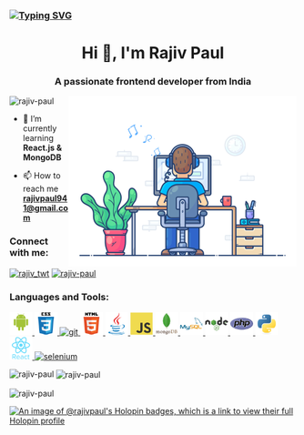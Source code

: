 <!-- ### Hi there 👋  -->
### [![Typing SVG](https://readme-typing-svg.demolab.com/?lines=Hello+!!;Welcome+to+Rajiv's+GitHub)](https://git.io/typing-svg)

<h1 align="center">Hi 👋, I'm Rajiv Paul</h1>
<h3 align="center">A passionate frontend developer from India</h3>
<img align="right" alt="coding animation" width="400" src="https://raw.githubusercontent.com/jsuarezruiz/jsuarezruiz/master/images/coding.gif">

<p align="left"> <img src="https://komarev.com/ghpvc/?username=rajiv-paul&label=Profile%20views&color=0e75b6&style=flat" alt="rajiv-paul" /> </p>

- 🌱 I’m currently learning **React.js & MongoDB**

- 📫 How to reach me **rajivpaul941@gmail.com**

<h3 align="left">Connect with me:</h3>
<p align="left">
<a href="https://twitter.com/rajiv_twt" target="blank"><img align="center" src="https://raw.githubusercontent.com/rahuldkjain/github-profile-readme-generator/master/src/images/icons/Social/twitter.svg" alt="rajiv_twt" height="30" width="40" /></a>
<a href="https://linkedin.com/in/rajiv-paul" target="blank"><img align="center" src="https://raw.githubusercontent.com/rahuldkjain/github-profile-readme-generator/master/src/images/icons/Social/linked-in-alt.svg" alt="rajiv-paul" height="30" width="40" /></a>
</p>

<h3 align="left">Languages and Tools:</h3>
<p align="left"> <a href="https://developer.android.com" target="_blank" rel="noreferrer"> <img src="https://raw.githubusercontent.com/devicons/devicon/master/icons/android/android-original-wordmark.svg" alt="android" width="40" height="40"/> </a> <a href="https://www.w3schools.com/css/" target="_blank" rel="noreferrer"> <img src="https://raw.githubusercontent.com/devicons/devicon/master/icons/css3/css3-original-wordmark.svg" alt="css3" width="40" height="40"/> </a> <a href="https://git-scm.com/" target="_blank" rel="noreferrer"> <img src="https://www.vectorlogo.zone/logos/git-scm/git-scm-icon.svg" alt="git" width="40" height="40"/> </a> <a href="https://www.w3.org/html/" target="_blank" rel="noreferrer"> <img src="https://raw.githubusercontent.com/devicons/devicon/master/icons/html5/html5-original-wordmark.svg" alt="html5" width="40" height="40"/> </a> <a href="https://www.java.com" target="_blank" rel="noreferrer"> <img src="https://raw.githubusercontent.com/devicons/devicon/master/icons/java/java-original.svg" alt="java" width="40" height="40"/> </a> <a href="https://developer.mozilla.org/en-US/docs/Web/JavaScript" target="_blank" rel="noreferrer"> <img src="https://raw.githubusercontent.com/devicons/devicon/master/icons/javascript/javascript-original.svg" alt="javascript" width="40" height="40"/> </a> <a href="https://www.mongodb.com/" target="_blank" rel="noreferrer"> <img src="https://raw.githubusercontent.com/devicons/devicon/master/icons/mongodb/mongodb-original-wordmark.svg" alt="mongodb" width="40" height="40"/> </a> <a href="https://www.mysql.com/" target="_blank" rel="noreferrer"> <img src="https://raw.githubusercontent.com/devicons/devicon/master/icons/mysql/mysql-original-wordmark.svg" alt="mysql" width="40" height="40"/> </a> <a href="https://nodejs.org" target="_blank" rel="noreferrer"> <img src="https://raw.githubusercontent.com/devicons/devicon/master/icons/nodejs/nodejs-original-wordmark.svg" alt="nodejs" width="40" height="40"/> </a> <a href="https://www.php.net" target="_blank" rel="noreferrer"> <img src="https://raw.githubusercontent.com/devicons/devicon/master/icons/php/php-original.svg" alt="php" width="40" height="40"/> </a> <a href="https://www.python.org" target="_blank" rel="noreferrer"> <img src="https://raw.githubusercontent.com/devicons/devicon/master/icons/python/python-original.svg" alt="python" width="40" height="40"/> </a> <a href="https://reactjs.org/" target="_blank" rel="noreferrer"> <img src="https://raw.githubusercontent.com/devicons/devicon/master/icons/react/react-original-wordmark.svg" alt="react" width="40" height="40"/> </a> <a href="https://www.selenium.dev" target="_blank" rel="noreferrer"> <img src="https://raw.githubusercontent.com/detain/svg-logos/780f25886640cef088af994181646db2f6b1a3f8/svg/selenium-logo.svg" alt="selenium" width="40" height="40"/> </a> </p>

<p><img align="left" src="https://github-readme-stats.vercel.app/api/top-langs?username=rajiv-paul&show_icons=true&locale=en&layout=compact" alt="rajiv-paul" /></p>

<p>&nbsp;<img align="center" src="https://github-readme-stats.vercel.app/api?username=rajiv-paul&show_icons=true&locale=en" alt="rajiv-paul" /></p>

<p><img align="center" src="https://github-readme-streak-stats.herokuapp.com/?user=rajiv-paul&" alt="rajiv-paul" /></p>

[![An image of @rajivpaul's Holopin badges, which is a link to view their full Holopin profile](https://holopin.me/rajivpaul)](https://holopin.io/@rajivpaul)
